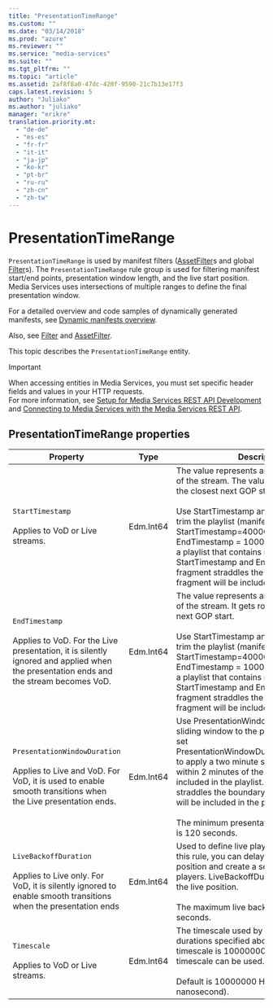 ```yaml
---
title: "PresentationTimeRange"
ms.custom: ""
ms.date: "03/14/2018"
ms.prod: "azure"
ms.reviewer: ""
ms.service: "media-services"
ms.suite: ""
ms.tgt_pltfrm: ""
ms.topic: "article"
ms.assetid: 2af8f8a0-47dc-420f-9590-21c7b13e17f3
caps.latest.revision: 5
author: "Juliako"
ms.author: "juliako"
manager: "erikre"
translation.priority.mt: 
  - "de-de"
  - "es-es"
  - "fr-fr"
  - "it-it"
  - "ja-jp"
  - "ko-kr"
  - "pt-br"
  - "ru-ru"
  - "zh-cn"
  - "zh-tw"
---
```

# PresentationTimeRange
`PresentationTimeRange` is used by manifest filters ([AssetFilter](../operations/assetfilter.md)s and global [Filter](../operations/filter.md)s). The `PresentationTimeRange` rule group is used for filtering manifest start/end points, presentation window length, and the live start position. Media Services uses intersections of multiple ranges to define the final presentation window.  
  
 For a detailed overview and code samples of dynamically generated manifests, see [Dynamic manifests overview](https://azure.microsoft.com/documentation/articles/media-services-dynamic-manifest-overview/).  
  
 Also, see [Filter](../operations/filter.md) and [AssetFilter](../operations/assetfilter.md).  
  
 This topic describes the `PresentationTimeRange` entity.  
  
> [!IMPORTANT]
> When accessing entities in Media Services, you must set specific header fields and values in your HTTP requests. <br/>For more information, see [Setup for Media Services REST API Development](https://docs.microsoft.com/azure/media-services/media-services-rest-how-to-use) and [Connecting to Media Services with the Media Services REST API](https://docs.microsoft.com/azure/media-services/media-services-use-aad-auth-to-access-ams-api).  

## PresentationTimeRange properties  
  
|Property|Type|Description|  
|--------------|----------|-----------------|  
|`StartTimestamp`<br /><br /> Applies to VoD or Live streams.|Edm.Int64|The value represents an absolute start point of the stream. The value gets rounded to the closest next GOP start.<br /><br /> Use StartTimestamp and EndTimestamp to trim the playlist (manifest).  For example, StartTimestamp=40000000 and EndTimestamp = 100000000 will generate a playlist that contains media between StartTimestamp and EndTimestamp. If a fragment straddles the boundary, the entire fragment will be included in the manifest.|  
|`EndTimestamp`<br /><br /> Applies to VoD. For the Live presentation, it is silently ignored and applied when the presentation ends and the stream becomes VoD.|Edm.Int64|The value represents an absolute end point of the stream. It gets rounded to the closest next GOP start.<br /><br /> Use StartTimestamp and EndTimestamp to trim the playlist (manifest).  For example, StartTimestamp=40000000 and EndTimestamp = 100000000 will generate a playlist that contains media between StartTimestamp and EndTimestamp. If a fragment straddles the boundary, the entire fragment will be included in the manifest.|  
|`PresentationWindowDuration`<br /><br /> Applies to Live and VoD. For VoD, it is used to enable smooth transitions when the Live presentation ends.|Edm.Int64|Use PresentationWindowDuration to apply a sliding window to the playlist.  For example, set PresentationWindowDuration=1200000000 to apply a two minute sliding window.  Media within 2 minutes of the live edge will be included in the playlist.  If a fragment straddles the boundary, the entire fragment will be included in the playlist<br /><br /> The minimum presentation window duration is 120 seconds.|  
|`LiveBackoffDuration`<br /><br /> Applies to Live only. For VoD, it is silently ignored to enable smooth transitions when the presentation ends|Edm.Int64|Used to define live playback position. Using this rule, you can delay live playback position and create a server side buffer for players. LiveBackoffDuration is relative to the live position.<br /><br /> The maximum live backoff duration is 60 seconds.|  
|`Timescale`<br /><br /> Applies to VoD or Live streams.|Edm.Int64|The timescale used by the timestamps and durations specified above.  The default timescale is 10000000. An alternative timescale can be used.<br /><br /> Default is 10000000 HNS (hundred nanosecond).|